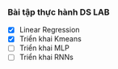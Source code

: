 ### Bài tập thực hành DS LAB

  * [x] Linear Regression
  * [x] Triển khai Kmeans
  * [ ] Triển khai MLP
  * [ ] Triển khai RNNs
